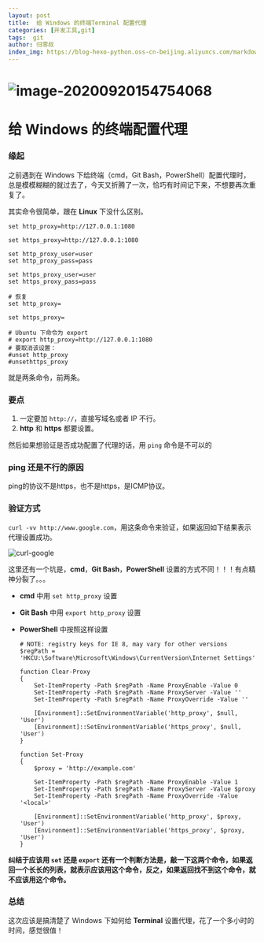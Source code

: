 ```yaml
---
layout: post
title:  给 Windows 的终端Terminal 配置代理
categories: [开发工具,git]
tags:  git
author: 归零叔
index_img: https://blog-hexo-python.oss-cn-beijing.aliyuncs.com/markdown/image-20200920154754068.png
---
```


# ![image-20200920154754068](https://blog-hexo-python.oss-cn-beijing.aliyuncs.com/markdown/image-20200920154754068.png)

# 给 Windows 的终端配置代理

### 缘起

之前遇到在 Windows 下给终端（cmd，Git Bash，PowerShell）配置代理时，总是模模糊糊的就过去了，今天又折腾了一次，恰巧有时间记下来，不想要再次重复了。



其实命令很简单，跟在 **Linux** 下没什么区别。

```
set http_proxy=http://127.0.0.1:1080

set https_proxy=http://127.0.0.1:1080

set http_proxy_user=user
set http_proxy_pass=pass

set https_proxy_user=user
set https_proxy_pass=pass

# 恢复
set http_proxy=

set https_proxy=

# Ubuntu 下命令为 export
# export http_proxy=http://127.0.0.1:1080
# 要取消该设置：
#unset http_proxy
#unsethttps_proxy
```

就是两条命令，前两条。

### 要点

1. 一定要加 `http://`，直接写域名或者 IP 不行。
2. **http** 和 **https** 都要设置。

然后如果想验证是否成功配置了代理的话，用 `ping` 命令是不可以的

### ping 还是不行的原因

ping的协议不是https，也不是https，是ICMP协议。

### 验证方式

`curl -vv http://www.google.com`，用这条命令来验证，如果返回如下结果表示代理设置成功。

![curl-google](https://blog-hexo-python.oss-cn-beijing.aliyuncs.com/markdown/curl-google.png)

这里还有一个坑是，**cmd**，**Git Bash**，**PowerShell** 设置的方式不同！！！有点精神分裂了。。。

- **cmd** 中用 `set http_proxy` 设置

- **Git Bash** 中用 `export http_proxy` 设置

- **PowerShell** 中按照这样设置

  ```
  # NOTE: registry keys for IE 8, may vary for other versions
  $regPath = 'HKCU:\Software\Microsoft\Windows\CurrentVersion\Internet Settings'
  
  function Clear-Proxy
  {
      Set-ItemProperty -Path $regPath -Name ProxyEnable -Value 0
      Set-ItemProperty -Path $regPath -Name ProxyServer -Value ''
      Set-ItemProperty -Path $regPath -Name ProxyOverride -Value ''
  
      [Environment]::SetEnvironmentVariable('http_proxy', $null, 'User')
      [Environment]::SetEnvironmentVariable('https_proxy', $null, 'User')
  }
  
  function Set-Proxy
  {
      $proxy = 'http://example.com'
  
      Set-ItemProperty -Path $regPath -Name ProxyEnable -Value 1
      Set-ItemProperty -Path $regPath -Name ProxyServer -Value $proxy
      Set-ItemProperty -Path $regPath -Name ProxyOverride -Value '<local>'
  
      [Environment]::SetEnvironmentVariable('http_proxy', $proxy, 'User')
      [Environment]::SetEnvironmentVariable('https_proxy', $proxy, 'User')
  }
  ```

**纠结于应该用 `set` 还是 `export` 还有一个判断方法是，敲一下这两个命令，如果返回一个长长的列表，就表示应该用这个命令，反之，如果返回找不到这个命令，就不应该用这个命令。**

### 总结

这次应该是搞清楚了 Windows 下如何给 **Terminal** 设置代理，花了一个多小时的时间，感觉很值！
